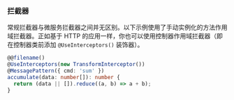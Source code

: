 ### 拦截器

常规拦截器与微服务拦截器之间并无区别。以下示例使用了手动实例化的方法作用域拦截器。正如基于 HTTP 的应用一样，你也可以使用控制器作用域拦截器（即在控制器类前添加 `@UseInterceptors()` 装饰器）。

```typescript
@@filename()
@UseInterceptors(new TransformInterceptor())
@MessagePattern({ cmd: 'sum' })
accumulate(data: number[]): number {
  return (data || []).reduce((a, b) => a + b);
}
```
